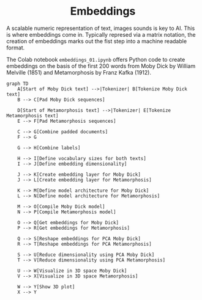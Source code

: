 <h1 align="center">Embeddings</h1>

A scalable numeric representation of text, images sounds is key to AI. 
This is where embeddings come in. 
Typically represed via a matrix notation, the creation of  embeddings marks out  the fist step into a machine readable format. 

The Colab notebook `embeddings_01.ipynb` offers Python code to create embeddings on the basis of the first 200 words from Moby Dick by William Melville (1851) 
and Metamorphosis by Franz Kafka (1912). 



```mermaid
graph TD
    A[Start of Moby Dick text] -->|Tokenizer| B[Tokenize Moby Dick text]
    B --> C[Pad Moby Dick sequences]
    
    D[Start of Metamorphosis text] -->|Tokenizer| E[Tokenize Metamorphosis text]
    E --> F[Pad Metamorphosis sequences]
    
    C --> G[Combine padded documents]
    F --> G
    
    G --> H[Combine labels]
    
    H --> I[Define vocabulary sizes for both texts]
    I --> J[Define embedding dimensionality]
    
    J --> K[Create embedding layer for Moby Dick]
    J --> L[Create embedding layer for Metamorphosis]
    
    K --> M[Define model architecture for Moby Dick]
    L --> N[Define model architecture for Metamorphosis]
    
    M --> O[Compile Moby Dick model]
    N --> P[Compile Metamorphosis model]
    
    O --> Q[Get embeddings for Moby Dick]
    P --> R[Get embeddings for Metamorphosis]
    
    Q --> S[Reshape embeddings for PCA Moby Dick]
    R --> T[Reshape embeddings for PCA Metamorphosis]
    
    S --> U[Reduce dimensionality using PCA Moby Dick]
    T --> V[Reduce dimensionality using PCA Metamorphosis]
    
    U --> W[Visualize in 3D space Moby Dick]
    V --> X[Visualize in 3D space Metamorphosis]
    
    W --> Y[Show 3D plot]
    X --> Y
```


